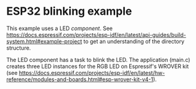 # ESP32 blinking example
This example uses a LED *component*. See https://docs.espressif.com/projects/esp-idf/en/latest/api-guides/build-system.html#example-project to get an understanding of the directory structure.

The LED component has a task to blink the LED. The application (main.c) creates three LED instances for the RGB LED on Espressif's WROVER kit (see https://docs.espressif.com/projects/esp-idf/en/latest/hw-reference/modules-and-boards.html#esp-wrover-kit-v4-1).
